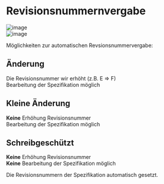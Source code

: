 # Revisionsnummernvergabe

![image](HelpImages/image131.png)  
![image](HelpImages/image132.png)  

Möglichkeiten zur automatischen Revsionsnummervergabe:

## Änderung

Die Revisionsnummer wir erhöht (z.B. E =\> F)  
Bearbeitung der Spezifikation möglich

## Kleine Änderung

**Keine** Erhöhung Revisionsnummer  
Bearbeitung der Spezifikation möglich

## Schreibgeschützt

**Keine** Erhöhung Revisionsnummer  
**Keine** Bearbeitung der Spezifikation möglich

Die Revisionsnummern der Spezifikation automatisch gesetzt.
